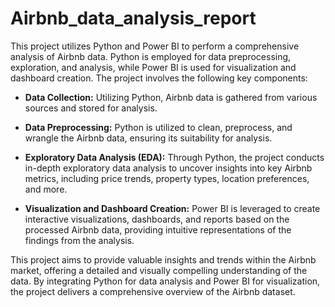 # Airbnb_data_analysis_report




This project utilizes Python and Power BI to perform a comprehensive analysis of Airbnb data. Python is employed for data preprocessing, exploration, and analysis, while Power BI is used for visualization and dashboard creation. The project involves the following key components:

- **Data Collection:** Utilizing Python, Airbnb data is gathered from various sources and stored for analysis.

- **Data Preprocessing:** Python is utilized to clean, preprocess, and wrangle the Airbnb data, ensuring its suitability for analysis.

- **Exploratory Data Analysis (EDA):** Through Python, the project conducts in-depth exploratory data analysis to uncover insights into key Airbnb metrics, including price trends, property types, location preferences, and more.

- **Visualization and Dashboard Creation:** Power BI is leveraged to create interactive visualizations, dashboards, and reports based on the processed Airbnb data, providing intuitive representations of the findings from the analysis.

This project aims to provide valuable insights and trends within the Airbnb market, offering a detailed and visually compelling understanding of the data. By integrating Python for data analysis and Power BI for visualization, the project delivers a comprehensive overview of the Airbnb dataset.

